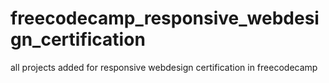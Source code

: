 # freecodecamp_responsive_webdesign_certification
all projects added for responsive webdesign certification in freecodecamp
